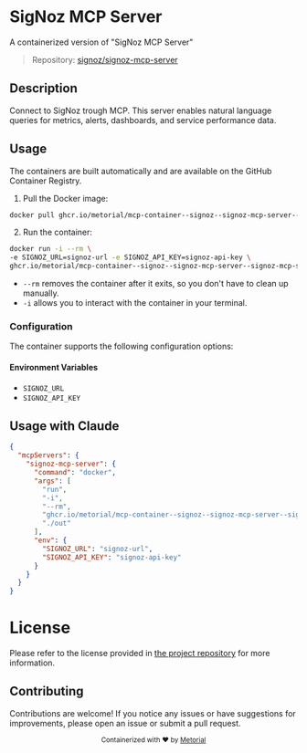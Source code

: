 
# SigNoz MCP Server

A containerized version of "SigNoz MCP Server"

> Repository: [signoz/signoz-mcp-server](https://github.com/signoz/signoz-mcp-server)

## Description

Connect to SigNoz trough MCP. This server enables natural language queries for metrics, alerts, dashboards, and service performance data.


## Usage

The containers are built automatically and are available on the GitHub Container Registry.

1. Pull the Docker image:

```bash
docker pull ghcr.io/metorial/mcp-container--signoz--signoz-mcp-server--signoz-mcp-server
```

2. Run the container:

```bash
docker run -i --rm \ 
-e SIGNOZ_URL=signoz-url -e SIGNOZ_API_KEY=signoz-api-key \
ghcr.io/metorial/mcp-container--signoz--signoz-mcp-server--signoz-mcp-server  "./out"
```

- `--rm` removes the container after it exits, so you don't have to clean up manually.
- `-i` allows you to interact with the container in your terminal.



### Configuration

The container supports the following configuration options:




#### Environment Variables

- `SIGNOZ_URL`
- `SIGNOZ_API_KEY`




## Usage with Claude

```json
{
  "mcpServers": {
    "signoz-mcp-server": {
      "command": "docker",
      "args": [
        "run",
        "-i",
        "--rm",
        "ghcr.io/metorial/mcp-container--signoz--signoz-mcp-server--signoz-mcp-server",
        "./out"
      ],
      "env": {
        "SIGNOZ_URL": "signoz-url",
        "SIGNOZ_API_KEY": "signoz-api-key"
      }
    }
  }
}
```

# License

Please refer to the license provided in [the project repository](https://github.com/signoz/signoz-mcp-server) for more information.

## Contributing

Contributions are welcome! If you notice any issues or have suggestions for improvements, please open an issue or submit a pull request.

<div align="center">
  <sub>Containerized with ❤️ by <a href="https://metorial.com">Metorial</a></sub>
</div>
  